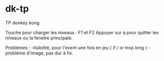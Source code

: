 # dk-tp
TP donkey kong

Touche pour charger les niveaux : F1 et F2
Appuyer sur q pour quitter les niveaux ou la fenetre principale.

Problèmes : 
-lisibilité, pour l'event une fois en jeu ( if / or trop long )
-problème d'image, pas dur à fix.
